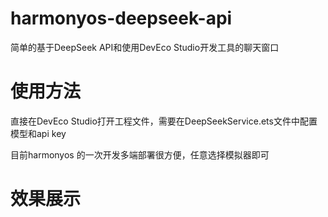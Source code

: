 # harmonyos-deepseek-api
简单的基于DeepSeek API和使用DevEco Studio开发工具的聊天窗口



# 使用方法
直接在DevEco Studio打开工程文件，需要在DeepSeekService.ets文件中配置模型和api key

目前harmonyos 的一次开发多端部署很方便，任意选择模拟器即可

# 效果展示

